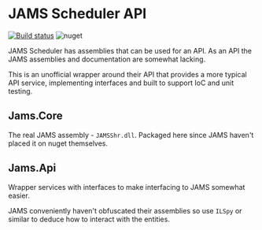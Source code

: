 # JAMS Scheduler API
[![Build status](https://ci.appveyor.com/api/projects/status/0u6fh1vh1ux3mj88/branch/master?svg=true)](https://ci.appveyor.com/project/neutmute/jams-api/branch/master)
![nuget](https://img.shields.io/nuget/v/jams.api.svg)

JAMS Scheduler has assemblies that can be used for an API.
As an API the JAMS assemblies and documentation are somewhat lacking.

This is an unofficial wrapper around their API that provides a more typical API service, implementing interfaces and built to support IoC and unit testing.

## Jams.Core
The real JAMS assembly - `JAMSShr.dll`. Packaged here since JAMS haven't placed it on nuget themselves.

## Jams.Api
Wrapper services with interfaces to make interfacing to JAMS somewhat easier.

JAMS conveniently haven't obfuscated their assemblies so use `ILSpy` or similar to deduce how to interact with the entities.
